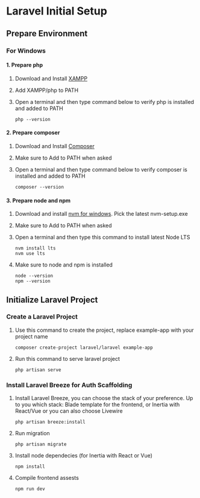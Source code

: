 # Laravel Initial Setup

## Prepare Environment

### For Windows

#### 1. Prepare php

1. Download and Install [XAMPP](https://www.apachefriends.org/download.html)
2. Add XAMPP/php to PATH
3. Open a terminal and then type command below to verify php is installed and added to PATH

   ```
   php --version
   ```

#### 2. Prepare composer

1. Download and Install [Composer](https://getcomposer.org/download/)
2. Make sure to Add to PATH when asked
3. Open a terminal and then type command below to verify composer is installed and added to PATH

   ```
   composer --version
   ```

#### 3. Prepare node and npm

1. Download and install [nvm for windows](https://github.com/coreybutler/nvm-windows/releases). Pick the latest nvm-setup.exe
2. Make sure to Add to PATH when asked
3. Open a terminal and then type this command to install latest Node LTS

   ```
   nvm install lts
   nvm use lts
   ```

4. Make sure to node and npm is installed

   ```
   node --version
   npm --version
   ```

## Initialize Laravel Project

### Create a Laravel Project

1. Use this command to create the project, replace example-app with your project name

   ```
   composer create-project laravel/laravel example-app
   ```

2. Run this command to serve laravel project
   ```
   php artisan serve
   ```

### Install Laravel Breeze for Auth Scaffolding

1. Install Laravel Breeze, you can choose the stack of your preference. Up to you which stack: Blade template for the frontend, or Inertia with React/Vue or you can also choose Livewire

   ```
   php artisan breeze:install
   ```

2. Run migration

   ```
   php artisan migrate
   ```

3. Install node dependecies (for Inertia with React or Vue)

   ```
   npm install
   ```

4. Compile frontend assests

   ```
   npm run dev
   ```
